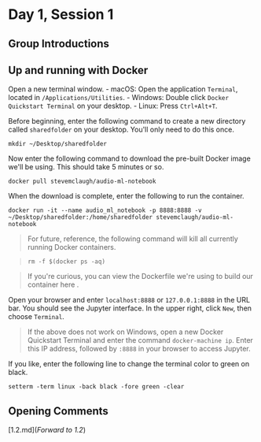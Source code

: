 # Day 1, Session 1

<!--(9:30–9:50)-->
## Group Introductions

<!--
Ask:
    - what brought you to sound
    - favorite radio show/archival audio item -- whether it's a recording or a collection, or a radio show that sort of made you who you are
-->

<!--(9:50–10:05)-->
## Up and running with Docker

Open a new terminal window.
    - macOS: Open the application `Terminal`, located in `/Applications/Utilities`.
    - Windows: Double click `Docker Quickstart Terminal` on your desktop.
    - Linux: Press `Ctrl+Alt+T`.

Before beginning, enter the following command to create a new directory called `sharedfolder` on your desktop. You'll only need to do this once.

```
mkdir ~/Desktop/sharedfolder
```

Now enter the following command to download the pre-built Docker image we'll be using. This should take 5 minutes or so.

```
docker pull stevemclaugh/audio-ml-notebook
```

When the download is complete, enter the following to run the container.

```
docker run -it --name audio_ml_notebook -p 8888:8888 -v ~/Desktop/sharedfolder:/home/sharedfolder stevemclaugh/audio-ml-notebook
```

>For future, reference, the following command will kill all currently running Docker containers.

>```
>rm -f $(docker ps -aq)
>```



> If you're curious, you can view the Dockerfile we're using to build our container here [](https://github.com/stevemclaugh/audio-ml-notebook/blob/master/Dockerfile).

Open your browser and enter `localhost:8888` or `127.0.0.1:8888` in the URL bar. You should see the Jupyter interface. In the upper right, click `New`, then choose `Terminal`.

> If the above does not work on Windows, open a new Docker Quickstart Terminal and enter the command `docker-machine ip`. Enter this IP address, followed by `:8888` in your browser to access Jupyter.

If you like, enter the following line to change the terminal color to green on black.

```
setterm -term linux -back black -fore green -clear
```

 <!--(9:50–10:00)-->
## Opening Comments

<!--

### What this course isn't
- a course on statistics
- a course on signal processing
- an course on programming/Python
- a course on state-of-the-art ML techniques

### What this course focuses on
- finding, combining, and modifying existing tools
- understanding sound as data
- the limits and possibilities of machine learning for sound collections

My philosophy: play and screwing around is a good way to learn

Don't be discouraged. Think of it as a puzzle

Just Goole the error code. If you find yourself getting actually angry, like emotional -- just get up and make a cup of tea. Or come back to it tomorrow.






### Advice at the outset
- Curb your expectations. Don't expect quick results.
 - Frustration is natural. Push through it.




You don't need to understand every single last detail to do useful/interesting things

   But that means you need to be humble


Borrowing and stealing are ok
- both code and audio

The way librarians work and the way tenure-track research faculty work are very different. Every musicologist and ethnomusicologist on the planet (practically) has an enormous collection of illegally acquired music.


It takes a little work every day over the course of years.
- This is an introduction.


Giving you pristine notebooks is too mindless.


There's learning in copying and pasting.

I didn't make intentional mistakes, but I'm sure I made mistakes. When they come up, let's consider fixing the part of the learning process.





We have 20-some hours this week. If I can show you 20 tools in that time and give you some code you can take home and use for your own purposes, I think it'll be time well spent.


We're walking through a lot of pre-written code snippets, but you should take the opportunity to make tweaks and experiment. And ask questions along the way!



If I make a mistake, just pipe up and correct me. I've spent a lot of time working on this stuff, but I hesitate to call myself an expert. In the ideal case, I hope we can all learn from each other here.



The machine won't answer questions for you. It can suggest directions (help you sift), and it can help support arguments you're already making.


ML is a huge field, and we're just going to scratch the surface.


Audio ML is really hard. And it can be really tedious. And it may or may not solve the kinds of problems you want to solve in your work.

Teaching an ML algorithm is like training a child ...
- This discussion includes audio quality: recordings on street, cassette dubs, etc.



But we're going to learn a lot of good stuff about how to think about sound and how to manage and manipulate collections of digital audio files.


Some of the things we're going to do this week are in a way pretty easy, even trivial. But ... baby steps. Everybody starts somewhere.




-->




[1.2.md](*Forward to 1.2*)
